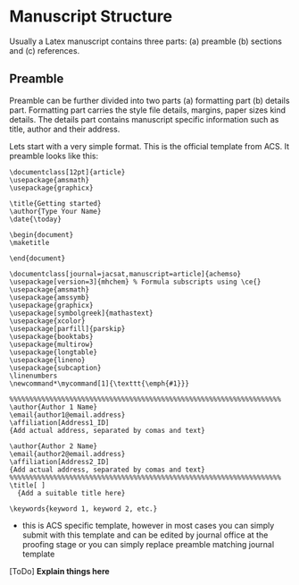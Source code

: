 # Manuscript Structure

Usually a Latex manuscript contains three parts: (a) preamble (b) sections and (c) references.

## Preamble

Preamble can be further divided into two parts (a) formatting part (b) details part. Formatting part carries the style file details, margins, paper sizes kind details. The details part contains manuscript specific information such as title, author and their address.

Lets start with a very simple format. This is the official template from ACS. It preamble looks like this:

```
\documentclass[12pt]{article}
\usepackage{amsmath}
\usepackage{graphicx}

\title{Getting started}
\author{Type Your Name}
\date{\today}

\begin{document}
\maketitle

\end{document}
```

```
\documentclass[journal=jacsat,manuscript=article]{achemso}
\usepackage[version=3]{mhchem} % Formula subscripts using \ce{}
\usepackage{amsmath}
\usepackage{amssymb}
\usepackage{graphicx}
\usepackage[symbolgreek]{mathastext}
\usepackage{xcolor}
\usepackage[parfill]{parskip}
\usepackage{booktabs}
\usepackage{multirow}
\usepackage{longtable}
\usepackage{lineno}
\usepackage{subcaption}
\linenumbers
\newcommand*\mycommand[1]{\texttt{\emph{#1}}}

%%%%%%%%%%%%%%%%%%%%%%%%%%%%%%%%%%%%%%%%%%%%%%%%%%%%%%%%%%%%%%%%%%%%
\author{Author 1 Name}
\email{author1@email.address}
\affiliation[Address1_ID]
{Add actual address, separated by comas and text}

\author{Author 2 Name}
\email{author2@email.address}
\affiliation[Address2_ID]
{Add actual address, separated by comas and text}
%%%%%%%%%%%%%%%%%%%%%%%%%%%%%%%%%%%%%%%%%%%%%%%%%%%%%%%%%%%%%%%%%%%%
\title[ ]
  {Add a suitable title here}

\keywords{keyword 1, keyword 2, etc.}
```

- this is ACS specific template, however in most cases you can simply submit with this template and can be edited by journal office at the proofing stage or you can simply replace preamble matching journal template

[ToDo] **Explain things here**